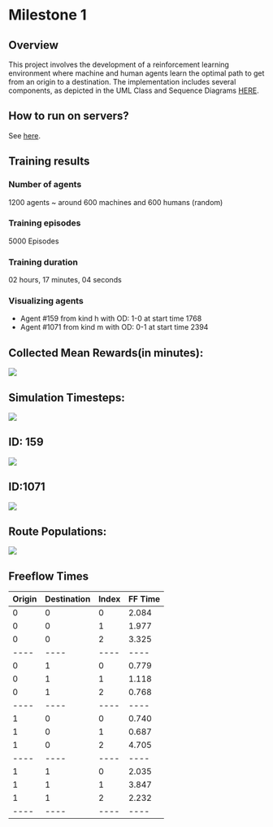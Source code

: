 # Milestone 1

## Overview

This project involves the development of a reinforcement learning environment where machine and human agents learn the optimal path to get from an origin to a destination.
The implementation includes several components, as depicted in the UML Class and Sequence Diagrams [HERE](https://miro.com/app/board/uXjVN4vGqSI=/?share_link_id=316593087566).

## How to run on servers?

See [here](server_scripts/how_to.md).

## Training results

### Number of agents
1200 agents ~ around 600 machines and 600 humans (random)
### Training episodes
5000 Episodes
### Training duration
02 hours, 17 minutes, 04 seconds
### Visualizing agents
- Agent #159 from kind h with OD: 1-0 at start time 1768
- Agent #1071 from kind m with OD: 0-1 at start time 2394


## Collected Mean Rewards(in minutes):
![](readme_plots/rewards.png)


## Simulation Timesteps:
![](readme_plots/simulation_length.png)


## ID: 159
![](readme_plots/one_human.png)


## ID:1071
![](readme_plots/one_machine.png)


## Route Populations:
![](readme_plots/flows.png)


## Freeflow Times

| Origin | Destination | Index | FF Time |
|--------|-------------|-------|---------|
|   0    |      0      |   0   |  2.084  |
|   0    |      0      |   1   |  1.977  |
|   0    |      0      |   2   |  3.325  |
|  ----  |     ----    |  ---- |   ----  |
|   0    |      1      |   0   |  0.779  |
|   0    |      1      |   1   |  1.118  |
|   0    |      1      |   2   |  0.768  |
|  ----  |     ----    |  ---- |   ----  |
|   1    |      0      |   0   |  0.740  |
|   1    |      0      |   1   |  0.687  |
|   1    |      0      |   2   |  4.705  |
|  ----  |     ----    |  ---- |   ----  |
|   1    |      1      |   0   |  2.035  |
|   1    |      1      |   1   |  3.847  |
|   1    |      1      |   2   |  2.232  |
|  ----  |     ----    |  ---- |   ----  |
